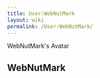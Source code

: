 ```yaml
---
title: User:WebNutMark
layout: wiki
permalink: /User:WebNutMark/
---
```


<randomavatar baseURL="http://www.n1nj4.com/images/avatars/WNM/WNM" numImages="11" fileExt="gif" align="right">WebNutMark's
Avatar</randomavatar>

WebNutMark
----------